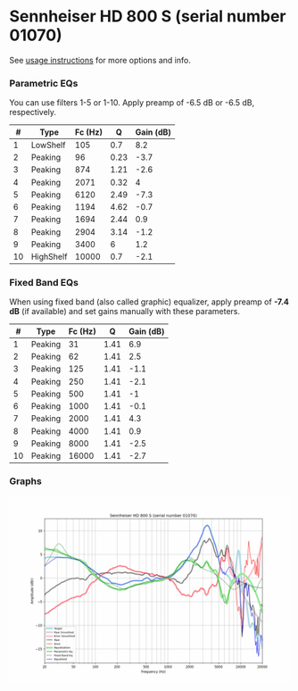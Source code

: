 # Sennheiser HD 800 S (serial number 01070)
See [usage instructions](https://github.com/jaakkopasanen/AutoEq#usage) for more options and info.

### Parametric EQs
You can use filters 1-5 or 1-10. Apply preamp of -6.5 dB or -6.5 dB, respectively.

|   # | Type      |   Fc (Hz) |    Q |   Gain (dB) |
|-----|-----------|-----------|------|-------------|
|   1 | LowShelf  |       105 | 0.7  |         8.2 |
|   2 | Peaking   |        96 | 0.23 |        -3.7 |
|   3 | Peaking   |       874 | 1.21 |        -2.6 |
|   4 | Peaking   |      2071 | 0.32 |         4   |
|   5 | Peaking   |      6120 | 2.49 |        -7.3 |
|   6 | Peaking   |      1194 | 4.62 |        -0.7 |
|   7 | Peaking   |      1694 | 2.44 |         0.9 |
|   8 | Peaking   |      2904 | 3.14 |        -1.2 |
|   9 | Peaking   |      3400 | 6    |         1.2 |
|  10 | HighShelf |     10000 | 0.7  |        -2.1 |

### Fixed Band EQs
When using fixed band (also called graphic) equalizer, apply preamp of **-7.4 dB** (if available) and set gains manually with these parameters.

|   # | Type    |   Fc (Hz) |    Q |   Gain (dB) |
|-----|---------|-----------|------|-------------|
|   1 | Peaking |        31 | 1.41 |         6.9 |
|   2 | Peaking |        62 | 1.41 |         2.5 |
|   3 | Peaking |       125 | 1.41 |        -1.1 |
|   4 | Peaking |       250 | 1.41 |        -2.1 |
|   5 | Peaking |       500 | 1.41 |        -1   |
|   6 | Peaking |      1000 | 1.41 |        -0.1 |
|   7 | Peaking |      2000 | 1.41 |         4.3 |
|   8 | Peaking |      4000 | 1.41 |         0.9 |
|   9 | Peaking |      8000 | 1.41 |        -2.5 |
|  10 | Peaking |     16000 | 1.41 |        -2.7 |

### Graphs
![](./Sennheiser%20HD%20800%20S%20(serial%20number%2001070).png)
